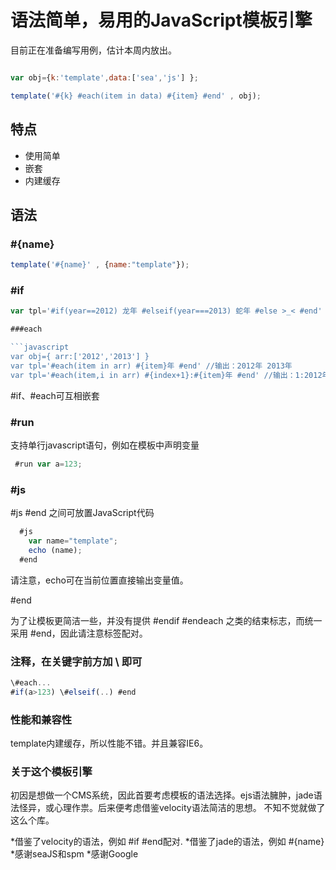 # 语法简单，易用的JavaScript模板引擎

目前正在准备编写用例，估计本周内放出。

```javascript

var obj={k:'template',data:['sea','js'] };

template('#{k} #each(item in data) #{item} #end' , obj);
```
## 特点

* 使用简单
* 嵌套
* 内建缓存

## 语法

### #{name}
```javascript
template('#{name}' , {name:"template"});
```

### #if
```javascript
var tpl='#if(year==2012) 龙年 #elseif(year===2013) 蛇年 #else >_< #end'

###each

```javascript
var obj={ arr:['2012','2013'] }
var tpl='#each(item in arr) #{item}年 #end' //输出：2012年 2013年
var tpl='#each(item,i in arr) #{index+1}:#{item}年 #end' //输出：1:2012年 2:2013年
```

 #if、#each可互相嵌套

### #run

支持单行javascript语句，例如在模板中声明变量

```javascript
 #run var a=123;
```

### #js

 #js  #end 之间可放置JavaScript代码

```javascript
  #js
    var name="template";
    echo (name);
  #end
```
请注意，echo可在当前位置直接输出变量值。

#end

为了让模板更简洁一些，并没有提供 #endif  #endeach 之类的结束标志，而统一采用 #end，因此请注意标签配对。

### 注释，在关键字前方加 \ 即可
```javascript
\#each...
#if(a>123) \#elseif(..) #end
```

### 性能和兼容性

template内建缓存，所以性能不错。并且兼容IE6。

### 关于这个模板引擎

初因是想做一个CMS系统，因此首要考虑模板的语法选择。ejs语法臃肿，jade语法怪异，或心理作祟。后来便考虑借鉴velocity语法简洁的思想。
不知不觉就做了这么个库。

*借鉴了velocity的语法，例如 #if  #end配对.
*借鉴了jade的语法，例如 #{name}
*感谢seaJS和spm
*感谢Google